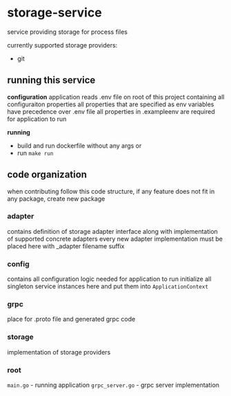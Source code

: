 # storage-service

service providing storage for process files

currently supported storage providers:

* git

## running this service

**configuration**
application reads .env file on root of this project containing all configuraiton properties
all properties that are specified as env variables have precedence over .env file
all properties in .exampleenv are required for application to run

**running**

* build and run dockerfile without any args or
* run ```make run```

## code organization

when contributing follow this code structure, if any feature does not fit in any package, create new package

### adapter

contains definition of storage adapter interface along with implementation of supported concrete adapters
every new adapter implementation must be placed here with _adapter filename suffix

### config

contains all configuration logic needed for application to run
initialize all singleton service instances here and put them into ```ApplicationContext```

### grpc

place for .proto file and generated grpc code

### storage

implementation of storage providers

### root

```main.go``` - running application
```grpc_server.go``` - grpc server implementation

